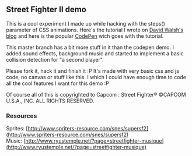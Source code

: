 ## Street Fighter II demo 
This is a cool experiment I made up while hacking with the steps() parameter of CSS animations. Here's the tutorial I wrote on [David Walsh's blog](http://davidwalsh.name/street-fighter) and here is the popular [CodePen](http://codepen.io/jkneb/pen/smtHA) wich goes with the tutorial.

This master branch has a bit more stuff in it than the codepen demo. I added sound effects, background music and started to implement a basic collision detection for "a second player".

Please fork it, hack it and finish it :P It's made with very basic css and js code, no canvas or stuff like this. I which I could have enough time to code all the cool features I want for this demo :P

Of course all of this is copyrighted to Capcom : Street Fighter® ©CAPCOM U.S.A., INC. ALL RIGHTS RESERVED.

### Resources

Sprites: [http://www.spriters-resource.com/snes/supersf2](http://www.spriters-resource.com/snes/supersf2)  
Music: [http://www.ryustemple.net/?page=streetfighter-musique](http://www.ryustemple.net/?page=streetfighter-musique)  
